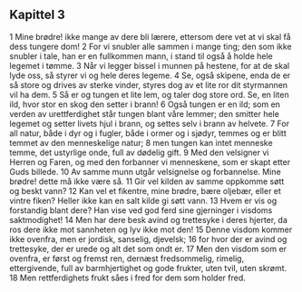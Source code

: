 ## Kapittel 3

1 Mine brødre! ikke mange av dere bli lærere, ettersom dere vet at vi skal få dess tungere dom!
2 For vi snubler alle sammen i mange ting; den som ikke snubler i tale, han er en fullkommen mann, i stand til også å holde hele legemet i tømme.
3 Når vi legger bissel i munnen på hestene, for at de skal lyde oss, så styrer vi og hele deres legeme.
4 Se, også skipene, enda de er så store og drives av sterke vinder, styres dog av et lite ror dit styrmannen vil ha dem.
5 Så er og tungen et lite lem, og taler dog store ord. Se, en liten ild, hvor stor en skog den setter i brann!
6 Også tungen er en ild; som en verden av urettferdighet står tungen blant våre lemmer; den smitter hele legemet og setter livets hjul i brann, og settes selv i brann av helvete.
7 For all natur, både i dyr og i fugler, både i ormer og i sjødyr, temmes og er blitt temmet av den menneskelige natur;
8 men tungen kan intet menneske temme, det ustyrlige onde, full av dødelig gift.
9 Med den velsigner vi Herren og Faren, og med den forbanner vi menneskene, som er skapt etter Guds billede.
10 Av samme munn utgår velsignelse og forbannelse. Mine brødre! dette må ikke være så.
11 Gir vel kilden av samme oppkomme søtt og beskt vann?
12 Kan vel et fikentre, mine brødre, bære oljebær, eller et vintre fiken? Heller ikke kan en salt kilde gi søtt vann.
13 Hvem er vis og forstandig blant dere? Han vise ved god ferd sine gjerninger i visdoms saktmodighet!
14 Men har dere besk avind og trettesyke i deres hjerter, da ros dere ikke mot sannheten og lyv ikke mot den!
15 Denne visdom kommer ikke ovenfra, men er jordisk, sanselig, djevelsk;
16 for hvor der er avind og trettesyke, der er urede og alt det som ondt er.
17 Men den visdom som er ovenfra, er først og fremst ren, dernæst fredsommelig, rimelig, ettergivende, full av barmhjertighet og gode frukter, uten tvil, uten skrømt.
18 Men rettferdighets frukt såes i fred for dem som holder fred.
